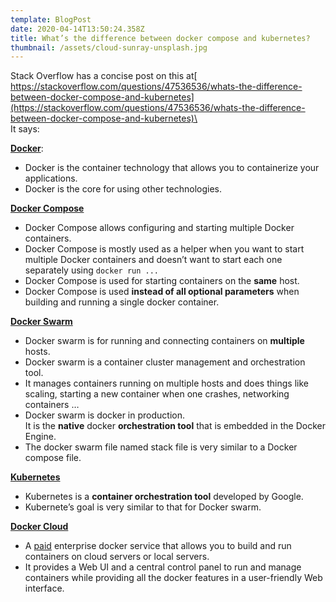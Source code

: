 ```yaml
---
template: BlogPost
date: 2020-04-14T13:50:24.358Z
title: What’s the difference between docker compose and kubernetes?
thumbnail: /assets/cloud-sunray-unsplash.jpg
---
```

Stack Overflow has a concise post on this at[ https://stackoverflow.com/questions/47536536/whats-the-difference-between-docker-compose-and-kubernetes](https://stackoverflow.com/questions/47536536/whats-the-difference-between-docker-compose-and-kubernetes)\
\
It says:

**[Docker](https://www.docker.com/)**:

* Docker is the container technology that allows you to containerize your applications.
* Docker is the core for using other technologies.

**[Docker Compose](https://docs.docker.com/compose/)**

* Docker Compose allows configuring and starting multiple Docker containers.
* Docker Compose is mostly used as a helper when you want to start multiple Docker containers and doesn’t want to start each one separately using `docker run ...`
* Docker Compose is used for starting containers on the **same** host.
* Docker Compose is used **instead of all optional parameters** when building and running a single docker container.

**[Docker Swarm](https://docs.docker.com/engine/swarm/)**

* Docker swarm is for running and connecting containers on **multiple** hosts.
* Docker swarm is a container cluster management and orchestration tool.
* It manages containers running on multiple hosts and does things like scaling, starting a new container when one crashes, networking containers …
* Docker swarm is docker in production.\
  It is the **native** docker **orchestration tool** that is embedded in the Docker Engine.
* The docker swarm file named stack file is very similar to a Docker compose file.

**[Kubernetes](https://kubernetes.io/)**

* Kubernetes is a **container orchestration tool** developed by Google.
* Kubernete’s goal is very similar to that for Docker swarm.

**[Docker Cloud](https://cloud.docker.com/)**

* A [paid](https://cloud.docker.com/pricing/) enterprise docker service that allows you to build and run containers on cloud servers or local servers.
* It provides a Web UI and a central control panel to run and manage containers while providing all the docker features in a user-friendly Web interface.
